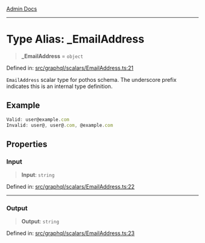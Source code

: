 [Admin Docs](/)

***

# Type Alias: \_EmailAddress

> **\_EmailAddress** = `object`

Defined in: [src/graphql/scalars/EmailAddress.ts:21](https://github.com/PalisadoesFoundation/talawa-api/blob/a4f57b3a64e82c74809b195eb7bde9c04b2a5e89/src/graphql/scalars/EmailAddress.ts#L21)

`EmailAddress` scalar type for pothos schema.
The underscore prefix indicates this is an internal type definition.

## Example

```ts
Valid: user@example.com
Invalid: user@, user@.com, @example.com
```

## Properties

### Input

> **Input**: `string`

Defined in: [src/graphql/scalars/EmailAddress.ts:22](https://github.com/PalisadoesFoundation/talawa-api/blob/a4f57b3a64e82c74809b195eb7bde9c04b2a5e89/src/graphql/scalars/EmailAddress.ts#L22)

***

### Output

> **Output**: `string`

Defined in: [src/graphql/scalars/EmailAddress.ts:23](https://github.com/PalisadoesFoundation/talawa-api/blob/a4f57b3a64e82c74809b195eb7bde9c04b2a5e89/src/graphql/scalars/EmailAddress.ts#L23)
